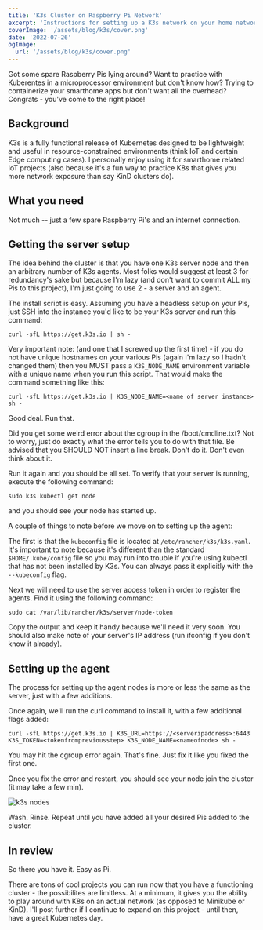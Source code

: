 ```yaml
---
title: 'K3s Cluster on Raspberry Pi Network'
excerpt: 'Instructions for setting up a K3s network on your home network'
coverImage: '/assets/blog/k3s/cover.png'
date: '2022-07-26'
ogImage:
  url: '/assets/blog/k3s/cover.png'
---
```


Got some spare Raspberry Pis lying around? Want to practice with Kuberentes in a microprocessor environment but don't know how? Trying to containerize your smarthome apps but don't want all the overhead? Congrats - you've come to the right place! 

## Background
K3s is a fully functional release of Kubernetes designed to be lightweight and useful in resource-constrained environments (think IoT and certain Edge computing cases). I personally enjoy using it for smarthome related IoT projects (also because it's a fun way to practice K8s that gives you more network exposure than say KinD clusters do).

## What you need
Not much -- just a few spare Raspberry Pi's and an internet connection. 

## Getting the server setup
The idea behind the cluster is that you have one K3s server node and then an arbitrary number of K3s agents. Most folks would suggest at least 3 for redundancy's sake but because I'm lazy (and don't want to commit ALL my Pis to this project), I'm just going to use 2 - a server and an agent. 

The install script is easy. Assuming you have a headless setup on your Pis, just SSH into the instance you'd like to be your K3s server and run this command:

`curl -sfL https://get.k3s.io | sh -`

Very important note: (and one that I screwed up the first time) - if you do not have unique hostnames on your various Pis (again I'm lazy so I hadn't changed them) then you MUST pass a `K3S_NODE_NAME` environment variable with a unique name when you run this script. That would make the command something like this:

`curl -sfL https://get.k3s.io | K3S_NODE_NAME=<name of server instance> sh -`

Good deal. Run that. 

Did you get some weird error about the cgroup in the /boot/cmdline.txt? Not to worry, just do exactly what the error tells you to do with that file. Be advised that you SHOULD NOT insert a line break. Don't do it. Don't even think about it. 

Run it again and you should be all set. To verify that your server is running, execute the following command:

`sudo k3s kubectl get node`

and you should see your node has started up. 

A couple of things to note before we move on to setting up the agent: 

The first is that the `kubeconfig` file is located at `/etc/rancher/k3s/k3s.yaml`. It's important to note because it's different than the standard `$HOME/.kube/config` file so you may run into trouble if you're using kubectl that has not been installed by K3s. You can always pass it explicitly with the `--kubeconfig` flag. 

Next we will need to use the server access token in order to register the agents. Find it using the following command: 

`sudo cat /var/lib/rancher/k3s/server/node-token`

Copy the output and keep it handy because we'll need it very soon. You should also make note of your server's IP address (run ifconfig if you don't know it already).

## Setting up the agent 
The process for setting up the agent nodes is more or less the same as the server, just with a few additions. 

Once again, we'll run the curl command to install it, with a few additional flags added:

```curl -sfL https://get.k3s.io | K3S_URL=https://<serveripaddress>:6443 K3S_TOKEN=<tokenfrompreviousstep> K3S_NODE_NAME=<nameofnode> sh -```

You may hit the cgroup error again. That's fine. Just fix it like you fixed the first one. 

Once you fix the error and restart, you should see your node join the cluster (it may take a few min).

![k3s nodes](/assets/blog/k3s/getnodes.png)

Wash. Rinse. Repeat until you have added all your desired Pis added to the cluster. 

## In review
So there you have it. Easy as Pi. 

There are tons of cool projects you can run now that you have a functioning cluster - the possibilites are limitless. At a minimum, it gives you the ability to play around with K8s on an actual network (as opposed to Minikube or KinD). I'll post further if I continue to expand on this project - until then, have a great Kubernetes day. 


